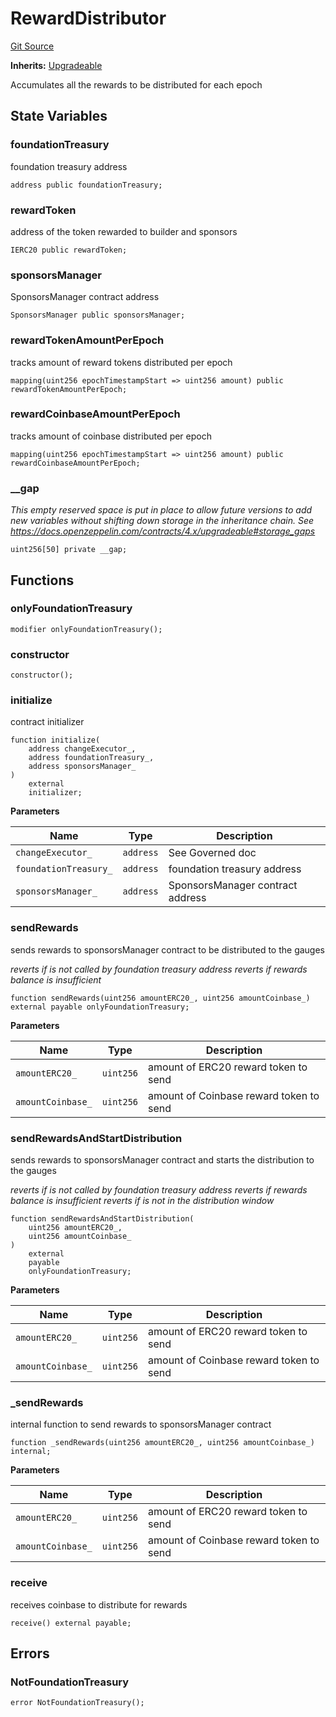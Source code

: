 # RewardDistributor

[Git Source](https://github.com/rsksmart/builder-incentives-sc/blob/6aef6a8f9d7ab7f0c9567c171bff92d4308d9ae5/src/RewardDistributor.sol)

**Inherits:** [Upgradeable](/src/governance/Upgradeable.sol/abstract.Upgradeable.md)

Accumulates all the rewards to be distributed for each epoch

## State Variables

### foundationTreasury

foundation treasury address

```solidity
address public foundationTreasury;
```

### rewardToken

address of the token rewarded to builder and sponsors

```solidity
IERC20 public rewardToken;
```

### sponsorsManager

SponsorsManager contract address

```solidity
SponsorsManager public sponsorsManager;
```

### rewardTokenAmountPerEpoch

tracks amount of reward tokens distributed per epoch

```solidity
mapping(uint256 epochTimestampStart => uint256 amount) public rewardTokenAmountPerEpoch;
```

### rewardCoinbaseAmountPerEpoch

tracks amount of coinbase distributed per epoch

```solidity
mapping(uint256 epochTimestampStart => uint256 amount) public rewardCoinbaseAmountPerEpoch;
```

### \_\_gap

_This empty reserved space is put in place to allow future versions to add new variables without shifting down storage
in the inheritance chain. See https://docs.openzeppelin.com/contracts/4.x/upgradeable#storage_gaps_

```solidity
uint256[50] private __gap;
```

## Functions

### onlyFoundationTreasury

```solidity
modifier onlyFoundationTreasury();
```

### constructor

```solidity
constructor();
```

### initialize

contract initializer

```solidity
function initialize(
    address changeExecutor_,
    address foundationTreasury_,
    address sponsorsManager_
)
    external
    initializer;
```

**Parameters**

| Name                  | Type      | Description                      |
| --------------------- | --------- | -------------------------------- |
| `changeExecutor_`     | `address` | See Governed doc                 |
| `foundationTreasury_` | `address` | foundation treasury address      |
| `sponsorsManager_`    | `address` | SponsorsManager contract address |

### sendRewards

sends rewards to sponsorsManager contract to be distributed to the gauges

_reverts if is not called by foundation treasury address reverts if rewards balance is insufficient_

```solidity
function sendRewards(uint256 amountERC20_, uint256 amountCoinbase_) external payable onlyFoundationTreasury;
```

**Parameters**

| Name              | Type      | Description                             |
| ----------------- | --------- | --------------------------------------- |
| `amountERC20_`    | `uint256` | amount of ERC20 reward token to send    |
| `amountCoinbase_` | `uint256` | amount of Coinbase reward token to send |

### sendRewardsAndStartDistribution

sends rewards to sponsorsManager contract and starts the distribution to the gauges

_reverts if is not called by foundation treasury address reverts if rewards balance is insufficient reverts if is not in
the distribution window_

```solidity
function sendRewardsAndStartDistribution(
    uint256 amountERC20_,
    uint256 amountCoinbase_
)
    external
    payable
    onlyFoundationTreasury;
```

**Parameters**

| Name              | Type      | Description                             |
| ----------------- | --------- | --------------------------------------- |
| `amountERC20_`    | `uint256` | amount of ERC20 reward token to send    |
| `amountCoinbase_` | `uint256` | amount of Coinbase reward token to send |

### \_sendRewards

internal function to send rewards to sponsorsManager contract

```solidity
function _sendRewards(uint256 amountERC20_, uint256 amountCoinbase_) internal;
```

**Parameters**

| Name              | Type      | Description                             |
| ----------------- | --------- | --------------------------------------- |
| `amountERC20_`    | `uint256` | amount of ERC20 reward token to send    |
| `amountCoinbase_` | `uint256` | amount of Coinbase reward token to send |

### receive

receives coinbase to distribute for rewards

```solidity
receive() external payable;
```

## Errors

### NotFoundationTreasury

```solidity
error NotFoundationTreasury();
```
